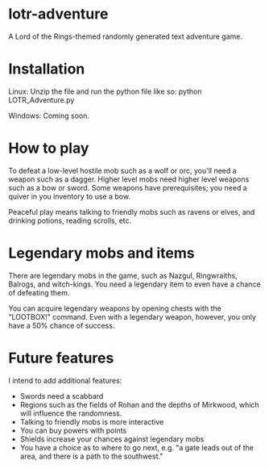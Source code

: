 # lotr-adventure
A Lord of the Rings-themed randomly generated text adventure game.

# Installation
Linux:
  Unzip the file and run the python file like so:
  python LOTR_Adventure.py
  
Windows:
  Coming soon.
# How to play
To defeat a low-level hostile mob such as a wolf or orc, you'll need a weapon such as a dagger.
Higher level mobs need higher level weapons such as a bow or sword.
Some weapons have prerequisites; you need a quiver in you inventory to use a bow.

Peaceful play means talking to friendly mobs such as ravens or elves, and drinking potions, reading scrolls, etc.

# Legendary mobs and items
There are legendary mobs in the game, such as Nazgul, Ringwraiths, Balrogs, and witch-kings. You need a legendary item to even have a chance of defeating them.

You can acquire legendary weapons by opening chests with the "LOOTBOX!" command.
Even with a legendary weapon, however, you only have  a 50% chance of success.

# Future features
I intend to add additional features:
- Swords need a scabbard
- Regions such as the fields of Rohan and the depths of Mirkwood, which will influence the randomness.
- Talking to friendly mobs is more interactive
- You can buy powers with points
- Shields increase your chances against legendary mobs
- You have a choice as to where to go next, e.g. "a gate leads out of the area, and there is a path to the southwest."
